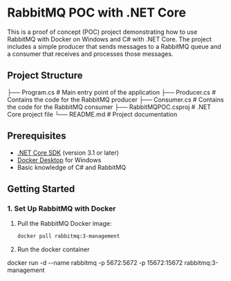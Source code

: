 # RabbitMQ POC with .NET Core

This is a proof of concept (POC) project demonstrating how to use RabbitMQ with Docker on Windows and C# with .NET Core. The project includes a simple producer that sends messages to a RabbitMQ queue and a consumer that receives and processes those messages.

## Project Structure

├── Program.cs # Main entry point of the application
├── Producer.cs # Contains the code for the RabbitMQ producer
├── Consumer.cs # Contains the code for the RabbitMQ consumer
├── RabbitMQPOC.csproj # .NET Core project file
└── README.md # Project documentation


## Prerequisites

- [.NET Core SDK](https://dotnet.microsoft.com/download) (version 3.1 or later)
- [Docker Desktop](https://www.docker.com/products/docker-desktop) for Windows
- Basic knowledge of C# and RabbitMQ

## Getting Started

### 1. Set Up RabbitMQ with Docker

1. Pull the RabbitMQ Docker image:
   ```bash
   docker pull rabbitmq:3-management

2. Run the docker container

docker run -d --name rabbitmq -p 5672:5672 -p 15672:15672 rabbitmq:3-management